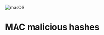 ![macOS](https://img.shields.io/badge/mac%20os-000000?style=for-the-badge&logo=macos&logoColor=F0F0F0)
# MAC malicious hashes
